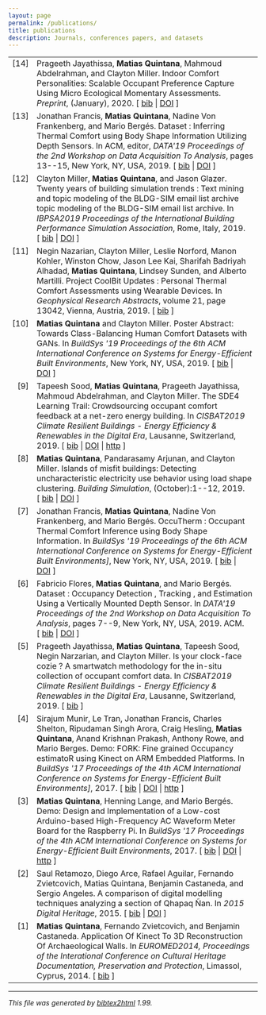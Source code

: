 ```yaml
---
layout: page
permalink: /publications/
title: publications
description: Journals, conferences papers, and datasets
---
```

<html>

<head>
<title>Publications</title>
</head>

<body>

<!-- This document was automatically generated with bibtex2html 1.99
     (see http://www.lri.fr/~filliatr/bibtex2html/),
     with the following command:
     bibtex2html --revkeys --sort-by-date -r --no-abstract --no-keywords -o _pages/publications /Users/matias/Dropbox/MendeleyBibTeX/Publications.bib  -->


<table>

<tr valign="top">
<td align="right" class="bibtexnumber">
[<a name="Jayathissa2020">14</a>]
</td>
<td class="bibtexitem">
Prageeth Jayathissa, <strong>Matias Quintana</strong>, Mahmoud Abdelrahman, and Clayton Miller.
 Indoor Comfort Personalities: Scalable Occupant Preference Capture
  Using Micro Ecological Momentary Assessments.
 <em>Preprint</em>, (January), 2020.
[&nbsp;<a href="_pages/publications_bib.html#Jayathissa2020">bib</a>&nbsp;| 
<a href="http://dx.doi.org/10.13140/RG.2.2.24901.60644">DOI</a>&nbsp;]

</td>
</tr>


<tr valign="top">
<td align="right" class="bibtexnumber">
[<a name="Francis2019_dataset">13</a>]
</td>
<td class="bibtexitem">
Jonathan Francis, <strong>Matias Quintana</strong>, Nadine&nbsp;Von Frankenberg, and Mario
  Berg&eacute;s.
 Dataset : Inferring Thermal Comfort using Body Shape Information
  Utilizing Depth Sensors.
 In ACM, editor, <em>DATA'19 Proceedings of the 2nd Workshop on Data
  Acquisition To Analysis</em>, pages 13--15, New York, NY, USA, 2019.
[&nbsp;<a href="_pages/publications_bib.html#Francis2019_dataset">bib</a>&nbsp;| 
<a href="http://dx.doi.org/10.1145/3359427.3361915">DOI</a>&nbsp;]

</td>
</tr>


<tr valign="top">
<td align="right" class="bibtexnumber">
[<a name="Miller2019">12</a>]
</td>
<td class="bibtexitem">
Clayton Miller, <strong>Matias Quintana</strong>, and Jason Glazer.
 Twenty years of building simulation trends : Text mining and topic
  modeling of the BLDG-SIM email list archive topic modeling of the BLDG-SIM
  email list archive.
 In <em>IBPSA2019 Proceedings of the International Building
  Performance Simulation Association</em>, Rome, Italy, 2019.
[&nbsp;<a href="_pages/publications_bib.html#Miller2019">bib</a>&nbsp;| 
<a href="http://dx.doi.org/10.13140/RG.2.2.24955.46885">DOI</a>&nbsp;]

</td>
</tr>


<tr valign="top">
<td align="right" class="bibtexnumber">
[<a name="Nazarian2019a">11</a>]
</td>
<td class="bibtexitem">
Negin Nazarian, Clayton Miller, Leslie Norford, Manon Kohler, Winston Chow,
  Jason&nbsp;Lee Kai, Sharifah&nbsp;Badriyah Alhadad, <strong>Matias Quintana</strong>, Lindsey Sunden,
  and Alberto Martilli.
 Project CoolBit Updates : Personal Thermal Comfort Assessments using
  Wearable Devices.
 In <em>Geophysical Research Abstracts</em>, volume&nbsp;21, page 13042,
  Vienna, Austria, 2019.
[&nbsp;<a href="_pages/publications_bib.html#Nazarian2019a">bib</a>&nbsp;]

</td>
</tr>


<tr valign="top">
<td align="right" class="bibtexnumber">
[<a name="GAN-Quintana2019">10</a>]
</td>
<td class="bibtexitem">
<strong>Matias Quintana</strong> and Clayton Miller.
 Poster Abstract: Towards Class-Balancing Human Comfort Datasets with
  GANs.
 In <em>BuildSys '19 Proceedings of the 6th ACM International
  Conference on Systems for Energy-Efficient Built Environments</em>, New York, NY,
  USA, 2019.
[&nbsp;<a href="_pages/publications_bib.html#GAN-Quintana2019">bib</a>&nbsp;| 
<a href="http://dx.doi.org/10.1145/3360322.3361016">DOI</a>&nbsp;]

</td>
</tr>


<tr valign="top">
<td align="right" class="bibtexnumber">
[<a name="Sood2019">9</a>]
</td>
<td class="bibtexitem">
Tapeesh Sood, <strong>Matias Quintana</strong>, Prageeth Jayathissa, Mahmoud Abdelrahman, and
  Clayton Miller.
 The SDE4 Learning Trail: Crowdsourcing occupant comfort feedback at
  a net-zero energy building.
 In <em>CISBAT2019 Climate Resilient Buildings - Energy Efficiency
  &amp; Renewables in the Digital Era</em>, Lausanne, Switzerland, 2019.
[&nbsp;<a href="_pages/publications_bib.html#Sood2019">bib</a>&nbsp;| 
<a href="http://dx.doi.org/10.13140/RG.2.2.33265.12644">DOI</a>&nbsp;| 
<a href="http://learningtrail.me/">http</a>&nbsp;]

</td>
</tr>


<tr valign="top">
<td align="right" class="bibtexnumber">
[<a name="Quintana2019">8</a>]
</td>
<td class="bibtexitem">
<strong>Matias Quintana</strong>, Pandarasamy Arjunan, and Clayton Miller.
 Islands of misfit buildings: Detecting uncharacteristic electricity
  use behavior using load shape clustering.
 <em>Building Simulation</em>, (October):1--12, 2019.
[&nbsp;<a href="_pages/publications_bib.html#Quintana2019">bib</a>&nbsp;| 
<a href="http://dx.doi.org/10.13140/RG.2.2.11489.86883">DOI</a>&nbsp;]

</td>
</tr>


<tr valign="top">
<td align="right" class="bibtexnumber">
[<a name="tcs2019">7</a>]
</td>
<td class="bibtexitem">
Jonathan Francis, <strong>Matias Quintana</strong>, Nadine&nbsp;Von Frankenberg, and Mario
  Berg&eacute;s.
 OccuTherm : Occupant Thermal Comfort Inference using Body Shape
  Information.
 In <em>BuildSys '19 Proceedings of the 6th ACM International
  Conference on Systems for Energy-Efficient Built Environments]</em>, New York,
  NY, USA, 2019.
[&nbsp;<a href="_pages/publications_bib.html#tcs2019">bib</a>&nbsp;| 
<a href="http://dx.doi.org/10.1145/3360322.3360858">DOI</a>&nbsp;]

</td>
</tr>


<tr valign="top">
<td align="right" class="bibtexnumber">
[<a name="Flores2019">6</a>]
</td>
<td class="bibtexitem">
Fabricio Flores, <strong>Matias Quintana</strong>, and Mario Berg&eacute;s.
 Dataset : Occupancy Detection , Tracking , and Estimation Using a
  Vertically Mounted Depth Sensor.
 In <em>DATA'19 Proceedings of the 2nd Workshop on Data Acquisition
  To Analysis</em>, pages 7--9, New York, NY, USA, 2019. ACM.
[&nbsp;<a href="_pages/publications_bib.html#Flores2019">bib</a>&nbsp;| 
<a href="http://dx.doi.org/10.1145/3359427.3361916">DOI</a>&nbsp;]

</td>
</tr>


<tr valign="top">
<td align="right" class="bibtexnumber">
[<a name="cozie">5</a>]
</td>
<td class="bibtexitem">
Prageeth Jayathissa, <strong>Matias Quintana</strong>, Tapeesh Sood, Negin Narzarian, and
  Clayton Miller.
 Is your clock-face cozie ? A smartwatch methodology for the in-situ
  collection of occupant comfort data.
 In <em>CISBAT2019 Climate Resilient Buildings - Energy Efficiency
  &amp; Renewables in the Digital Era</em>, Lausanne, Switzerland, 2019.
[&nbsp;<a href="_pages/publications_bib.html#cozie">bib</a>&nbsp;]

</td>
</tr>


<tr valign="top">
<td align="right" class="bibtexnumber">
[<a name="Munir2017_demo">4</a>]
</td>
<td class="bibtexitem">
Sirajum Munir, Le&nbsp;Tran, Jonathan Francis, Charles Shelton, Ripudaman Singh
  Arora, Craig Hesling, <strong>Matias Quintana</strong>, Anand Krishnan Prakash, Anthony
  Rowe, and Mario Berges.
 Demo: FORK: Fine grained Occupancy estimatoR using Kinect on ARM
  Embedded Platforms.
 In <em>BuildSys '17 Proceedings of the 4th ACM International
  Conference on Systems for Energy-Efficient Built Environments]</em>, 2017.
[&nbsp;<a href="_pages/publications_bib.html#Munir2017_demo">bib</a>&nbsp;| 
<a href="http://dx.doi.org/10.1145/3137133.3141461">DOI</a>&nbsp;| 
<a href="https://doi.org/10.1145/3137133.3141461">http</a>&nbsp;]

</td>
</tr>


<tr valign="top">
<td align="right" class="bibtexnumber">
[<a name="Quintana">3</a>]
</td>
<td class="bibtexitem">
<strong>Matias Quintana</strong>, Henning Lange, and Mario Berg&eacute;s.
 Demo: Design and Implementation of a Low-cost Arduino-based
  High-Frequency AC Waveform Meter Board for the Raspberry Pi.
 In <em>BuildSys '17 Proceedings of the 4th ACM International
  Conference on Systems for Energy-Efficient Built Environments</em>, 2017.
[&nbsp;<a href="_pages/publications_bib.html#Quintana">bib</a>&nbsp;| 
<a href="http://dx.doi.org/10.1145/3137133.3141441">DOI</a>&nbsp;| 
<a href="https://doi.org/10.1145/3137133.3141441">http</a>&nbsp;]

</td>
</tr>


<tr valign="top">
<td align="right" class="bibtexnumber">
[<a name="Retamozo2015a">2</a>]
</td>
<td class="bibtexitem">
Saul Retamozo, Diego Arce, Rafael Aguilar, Fernando Zvietcovich, Matias
  Quintana, Benjamin Castaneda, and Sergio Angeles.
 A comparison of digital modelling techniques analyzing a section of
  Qhapaq &Ntilde;an.
 In <em>2015 Digital Heritage</em>, 2015.
[&nbsp;<a href="_pages/publications_bib.html#Retamozo2015a">bib</a>&nbsp;| 
<a href="http://dx.doi.org/10.1109/DigitalHeritage.2015.7413856">DOI</a>&nbsp;]

</td>
</tr>


<tr valign="top">
<td align="right" class="bibtexnumber">
[<a name="Quintanaa">1</a>]
</td>
<td class="bibtexitem">
<strong>Matias Quintana</strong>, Fernando Zvietcovich, and Benjamin Castaneda.
 Application Of Kinect To 3D Reconstruction Of Archaeological Walls.
 In <em>EUROMED2014, Proceedings of the Interational Conference on
  Cultural Heritage Documentation, Preservation and Protection</em>, Limassol,
  Cyprus, 2014.
[&nbsp;<a href="_pages/publications_bib.html#Quintanaa">bib</a>&nbsp;]

</td>
</tr>
</table><hr><p><em>This file was generated by
<a href="http://www.lri.fr/~filliatr/bibtex2html/">bibtex2html</a> 1.99.</em></p>
</body>
</html>
